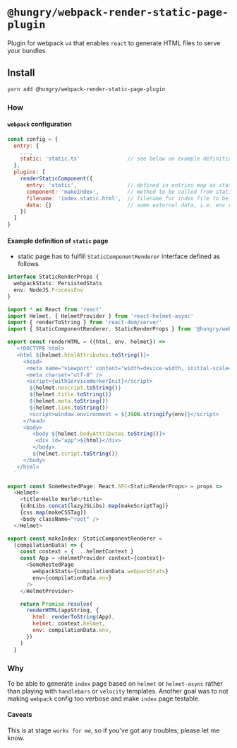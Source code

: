 # `@hungry/webpack-render-static-page-plugin`
Plugin for webpack `v4` that enables `react` to generate HTML files to serve your bundles.

## Install
```sh
yarn add @hungry/webpack-render-static-page-plugin
```

### How
#### `webpack` configuration

```js
const config = {
  entry: {
    ...,
    static: 'static.ts'               // see below on example definition
  },
  plugins: [
    renderStaticComponent({
      entry: 'static',                // defined in entries map as static
      component: 'makeIndex',         // method to be called from static entry point
      filename: 'index.static.html',  // filename for index file to be generated
      data: {}                        // some external data, i.e. env vars
    })
  ]
}
```

#### Example definition of `static` page
* static page has to fulfill `StaticComponentRenderer` interface defined as follows

```ts
interface StaticRenderProps {
  webpackStats: PersistedStats
  env: NodeJS.ProcessEnv
}
```

```js
import * as React from 'react'
import Helmet, { HelmetProvider } from 'react-helmet-async'
import { renderToString } from 'react-dom/server'
import { StaticComponentRenderer, StaticRenderProps } from '@hungry/webpack-render-static-page-plugin'

export const renderHTML = ({html, env, helmet}) =>
  `<!DOCTYPE html>
   <html ${helmet.htmlAttributes.toString()}>
     <head>
      <meta name="viewport" content="width=device-width, initial-scale=1" />
      <meta charset="utf-8" />
      <script>{withServiceWorkerInit}</script>
       ${helmet.noscript.toString()}
       ${helmet.title.toString()}
       ${helmet.meta.toString()}
       ${helmet.link.toString()}
       <script>window.environment = ${JSON.stringify(env)}</script>
     </head>
     <body>
        <body ${helmet.bodyAttributes.toString()}>
         <div id="app">${html}</div>
        </body>
        ${helmet.script.toString()}
     </body>
   </html>
  `

export const SomeNestedPage: React.SFC<StaticRenderProps> = props =>
  <Helmet>
    <title>Hello World</title>
    {cdnLibs.concat(lazyJSLibs).map(makeScriptTag)}
    {css.map(makeCSSTag)}
    <body className="root" />
  </Helmet>

export const makeIndex: StaticComponentRenderer =
  (compilationData) => {
    const context = { ...helmetContext }
    const App = <HelmetProvider context={context}>
      <SomeNestedPage
        webpackStats={compilationData.webpackStats}
        env={compilationData.env}
      />
    </HelmetProvider>

    return Promise.resolve(
      renderHTML(appString, {
        html: renderToString(App),
        helmet: context.helmet,
        env: compilationData.env,
      })
    )
  }
```

### Why
To be able to generate `index` page based on `helmet` or `helmet-async` rather than playing with `handlebars` or `velocity` templates. Another goal was to not making `webpack` config too verbose and make `index` page testable.

#### Caveats
This is at stage `works for me`, so if you've got any troubles, please let me know.